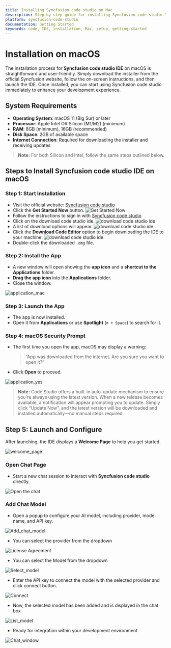 ```yaml
---
title: Installing Syncfusion code studio on Mac
description: Step-by-step guide for installing Syncfusion code studio IDE on Mac operating system.
platform: syncfusion-code-studio
documentation: Getting Started
keywords: code, IDE, installation, Mac, setup, getting-started
---
```


# Installation on macOS

The installation process for **Syncfusion code studio IDE** on macOS is straightforward and user-friendly. Simply download the installer from the official Syncfusion website, follow the on-screen instructions, and then launch the IDE. Once installed, you can start using Syncfusion code studio immediately to enhance your development experience.



## System Requirements

- **Operating System**: macOS 11 (Big Sur) or later
- **Processor**: Apple Intel OR Silicon (M1/M2) (minimum)
- **RAM**: 8GB (minimum), 16GB (recommended)
- **Disk Space**: 2GB of available space
- **Internet Connection**: Required for downloading the installer and receiving updates

> **Note:** For both Silicon and Intel, follow the same steps outlined below.

##  Steps to Install Syncfusion code studio IDE on macOS

###  Step 1: Start Installation

- Visit the official website: [Syncfusion code studio](https://www.syncfusion.com/code-studio)
- Click the **Get Started Now** button.
  <img src="./getting-started-image/windowsgetstarted.png" alt="Get Started Now"  />
- Follow the instructions to sign in with [Syncfusion code studio](/code-studio/enterprise-server/getting-started)
- Click on the download code studio ide.
  <img src="./getting-started-image/downloadcodestudio.png" alt="download code studio ide"  />
- A list of download options will appear.
  <img src="./getting-started-image/downloadoptions.png" alt="download code studio ide"  />
- Click the **Download Code Editor** option to begin downloading the IDE to your machine.
  <img src="./getting-started-image/downloadicon.png" alt="download code studio ide"  />
- Double-click the downloaded `.dmg` file.

###  Step 2: Install the App

- A new window will open showing the **app icon** and a **shortcut to the Applications** folder.
- **Drag the app icon** into the **Applications** folder.
- Close the window.

<img src="./getting-started-image/mac1.png" alt="application_mac"  />

###  Step 3: Launch the App

- The app is now installed.
- Open it from **Applications** or use **Spotlight** (`⌘ + Space`) to search for it.

###  Step 4: macOS Security Prompt

- The first time you open the app, macOS may display a warning:
  > “App was downloaded from the internet. Are you sure you want to open it?”
- Click **Open** to proceed.


<img src="./getting-started-image/mac2.png" alt="application_yes"  />

> **Note:** Code Studio offers a built-in auto-update mechanism to ensure you're always using the latest version. When a new release becomes available, a notification will appear prompting you to update. Simply click “Update Now”, and the latest version will be downloaded and installed automatically—no manual steps required.

##  Step 5: Launch and Configure

After launching, the IDE displays a **Welcome Page** to help you get started.

<img src="./getting-started-image/macopenchat.png" alt="welcome_page"  />

###  Open Chat Page

- Start a new chat session to interact with **Syncfusion code studio** directly.

<img src="./getting-started-image/macopenchat2.png" alt="Open the chat"  />

### Add Chat Model

- Open a popup to configure your AI model, including provider, model name, and API key. 

<img src="./getting-started-image/addchatmodelopen.png" alt="Add_chat_model"  />

- You can select the provider from the dropdown

<img src="./getting-started-image/macaddmodel2.png" alt="License Agreement"  />

- You can select the Model from the dropdown

<img src="./getting-started-image/macaddmodel3.png" alt="Select_model"  />

- Enter the API key to connect the model with the selected provider and click connect button.

<img src="./getting-started-image/macaddmodel4.png" alt="Connect"  />

- Now, the selected model has been added and is displayed in the chat box

<img src="./getting-started-image/macaddmodel5.png" alt="List_model"  />

- Ready for integration within your development environment

<img src="./getting-started-image/macresult.png" alt="Chat_window"  />
